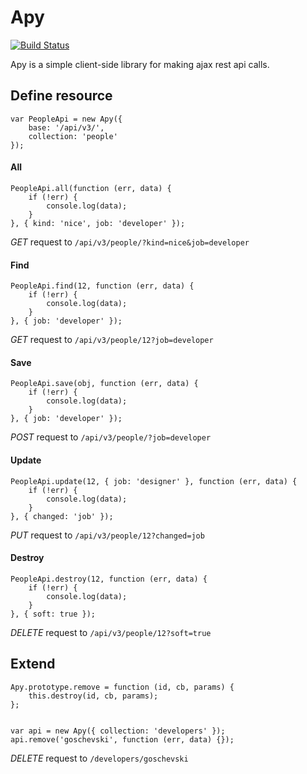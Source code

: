 # Apy

[![Build Status](https://travis-ci.org/goschevski/apy.svg?branch=master)](https://travis-ci.org/goschevski/apy)

Apy is a simple client-side library for making ajax rest api calls.

## Define resource
```
var PeopleApi = new Apy({
    base: '/api/v3/',
    collection: 'people'
});
```

#### All

```
PeopleApi.all(function (err, data) {
    if (!err) {
        console.log(data);
    }
}, { kind: 'nice', job: 'developer' });
```

*GET* request to `/api/v3/people/?kind=nice&job=developer`

#### Find
```
PeopleApi.find(12, function (err, data) {
    if (!err) {
        console.log(data);
    }
}, { job: 'developer' });
```

*GET* request to `/api/v3/people/12?job=developer`

#### Save
```
PeopleApi.save(obj, function (err, data) {
    if (!err) {
        console.log(data);
    }
}, { job: 'developer' });
```

*POST* request to `/api/v3/people/?job=developer`

#### Update
```
PeopleApi.update(12, { job: 'designer' }, function (err, data) {
    if (!err) {
        console.log(data);
    }
}, { changed: 'job' });
```

*PUT* request to `/api/v3/people/12?changed=job`

#### Destroy
```
PeopleApi.destroy(12, function (err, data) {
    if (!err) {
        console.log(data);
    }
}, { soft: true });
```

*DELETE* request to `/api/v3/people/12?soft=true`

## Extend
```
Apy.prototype.remove = function (id, cb, params) {
    this.destroy(id, cb, params);
};


var api = new Apy({ collection: 'developers' });
api.remove('goschevski', function (err, data) {});
```

*DELETE* request to `/developers/goschevski`